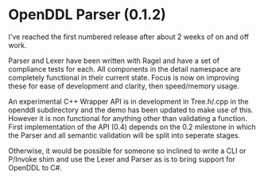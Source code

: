 OpenDDL Parser (0.1.2)
=======
I've reached the first numbered release after about 2 weeks of on and off work. 

Parser and Lexer have been written with Ragel and have a set of compliance tests for each. 
All components in the detail namespace are completely functional in their current state.
Focus is now on improving these for ease of development and clarity, then speed/memory usage.

An experimental C++ Wrapper API is in development in Tree.h/.cpp in the openddl subdirectory
and the demo has been updated to make use of this. However it is non functional for anything 
other than validating a function. First implementation of the API (0.4) depends on the 0.2 milestone
in which the Parser and all semantic validation will be split into seperate stages.

Otherwise, it would be possible for someone so inclined to write a CLI or P/Invoke shim and use the 
Lexer and Parser as is to bring support for OpenDDL to C#.



